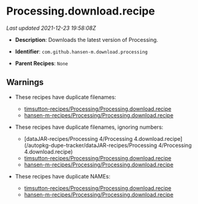 # Processing.download.recipe

_Last updated 2021-12-23 19:58:08Z_

- **Description**: Downloads the latest version of Processing.

- **Identifier**: `com.github.hansen-m.download.processing`

- **Parent Recipes**: `None`

## Warnings

- These recipes have duplicate filenames:
    - [timsutton-recipes/Processing/Processing.download.recipe](/autopkg-dupe-tracker/timsutton-recipes/Processing/Processing.download.recipe)
    - [hansen-m-recipes/Processing/Processing.download.recipe](/autopkg-dupe-tracker/hansen-m-recipes/Processing/Processing.download.recipe)

- These recipes have duplicate filenames, ignoring numbers:
    - [dataJAR-recipes/Processing 4/Processing 4.download.recipe](/autopkg-dupe-tracker/dataJAR-recipes/Processing 4/Processing 4.download.recipe)
    - [timsutton-recipes/Processing/Processing.download.recipe](/autopkg-dupe-tracker/timsutton-recipes/Processing/Processing.download.recipe)
    - [hansen-m-recipes/Processing/Processing.download.recipe](/autopkg-dupe-tracker/hansen-m-recipes/Processing/Processing.download.recipe)

- These recipes have duplicate NAMEs:
    - [timsutton-recipes/Processing/Processing.download.recipe](/autopkg-dupe-tracker/timsutton-recipes/Processing/Processing.download.recipe)
    - [hansen-m-recipes/Processing/Processing.download.recipe](/autopkg-dupe-tracker/hansen-m-recipes/Processing/Processing.download.recipe)